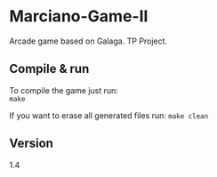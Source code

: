 # Marciano-Game-II
Arcade game based on Galaga. TP Project.

## Compile & run
To compile the game just run:  
`make`  
  
If you want to erase all generated files run:
`make clean`

## Version
1.4